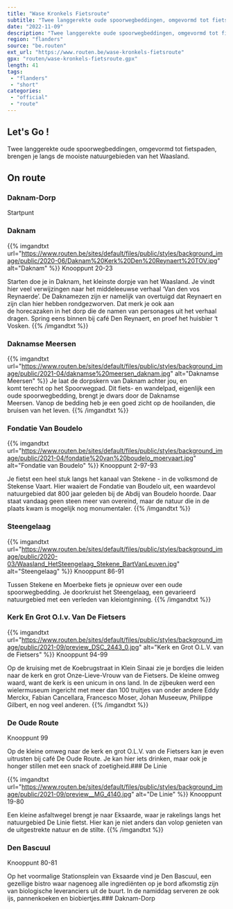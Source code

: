 ```yaml
---
title: "Wase Kronkels Fietsroute"
subtitle: "Twee langgerekte oude spoorwegbeddingen, omgevormd tot fietspaden, brengen je langs de mooiste natuurgebieden van het Waasland"
date: "2022-11-09"
description: "Twee langgerekte oude spoorwegbeddingen, omgevormd tot fietspaden, brengen je langs de mooiste natuurgebieden van het Waasland"
region: "flanders"
source: "be.routen"
ext_url: "https://www.routen.be/wase-kronkels-fietsroute"
gpx: "routen/wase-kronkels-fietsroute.gpx"
length: 41
tags:
 - "flanders"
 - "short"
categories:
 - "official"
 - "route"
---
```


## Let's Go ! 

Twee langgerekte oude spoorwegbeddingen, omgevormd tot fietspaden, brengen je langs de mooiste natuurgebieden van het Waasland.

## On route

### Daknam-Dorp

Startpunt

### Daknam

{{% imgandtxt url="https://www.routen.be/sites/default/files/public/styles/background_image/public/2020-06/Daknam%20Kerk%20Den%20Reynaert%20TOV.jpg" alt="Daknam" %}}
Knooppunt 20-23

Starten doe je in Daknam, het kleinste dorpje van het Waasland. Je vindt hier veel verwijzingen naar het middeleeuwse verhaal ‘Van den vos Reynaerde’. De Daknamezen zijn er namelijk van overtuigd dat Reynaert en zijn clan hier hebben rondgezworven. Dat merk je ook aan de horecazaken in het dorp die de namen van personages uit het verhaal dragen. Spring eens binnen bij café Den Reynaert, en proef het huisbier ‘t Vosken.
{{% /imgandtxt %}}

### Daknamse Meersen

{{% imgandtxt url="https://www.routen.be/sites/default/files/public/styles/background_image/public/2021-04/daknamse%20meersen_daknam.jpg" alt="Daknamse Meersen" %}}
Je laat de dorpskern van Daknam achter jou, en komt terecht op het Spoorwegpad. Dit fiets- en wandelpad, eigenlijk een oude spoorwegbedding, brengt je dwars door de Daknamse Meersen. Vanop de bedding heb je een goed zicht op de hooilanden, die bruisen van het leven.
{{% /imgandtxt %}}

### Fondatie Van Boudelo

{{% imgandtxt url="https://www.routen.be/sites/default/files/public/styles/background_image/public/2021-04/fondatie%20van%20boudelo_moervaart.jpg" alt="Fondatie van Boudelo" %}}
Knooppunt 2-97-93

Je fietst een heel stuk langs het kanaal van Stekene - in de volksmond de Stekense Vaart. Hier waaiert de Fondatie van Boudelo uit, een waardevol natuurgebied dat 800 jaar geleden bij de Abdij van Boudelo hoorde. Daar staat vandaag geen steen meer van overeind, maar de natuur die in de plaats kwam is mogelijk nog monumentaler.
{{% /imgandtxt %}}

### Steengelaag

{{% imgandtxt url="https://www.routen.be/sites/default/files/public/styles/background_image/public/2020-03/Waasland_HetSteengelaag_Stekene_BartVanLeuven.jpg" alt="Steengelaag" %}}
Knooppunt 86-91

Tussen Stekene en Moerbeke fiets je opnieuw over een oude spoorwegbedding. Je doorkruist het Steengelaag, een gevarieerd natuurgebied met een verleden van kleiontginning.
{{% /imgandtxt %}}

### Kerk En Grot O.l.v. Van De Fietsers

{{% imgandtxt url="https://www.routen.be/sites/default/files/public/styles/background_image/public/2021-09/preview_DSC_2443_0.jpg" alt="Kerk en Grot O.L.V. van de Fietsers" %}}
Knooppunt 94-99

Op de kruising met de Koebrugstraat in Klein Sinaai zie je bordjes die leiden naar de kerk en grot Onze-Lieve-Vrouw van de Fietsers. De kleine omweg waard, want de kerk is een unicum in ons land. In de zijbeuken werd een wielermuseum ingericht met meer dan 100 truitjes van onder andere Eddy Merckx, Fabian Cancellara, Francesco Moser, Johan Museeuw, Philippe Gilbert, en nog veel anderen.
{{% /imgandtxt %}}

### De Oude Route

Knooppunt 99

Op de kleine omweg naar de kerk en grot O.L.V. van de Fietsers kan je even uitrusten bij café De Oude Route. Je kan hier iets drinken, maar ook je honger stillen met een snack of zoetigheid.### De Linie

{{% imgandtxt url="https://www.routen.be/sites/default/files/public/styles/background_image/public/2021-09/preview__MG_4140.jpg" alt="De Linie" %}}
Knooppunt 19-80

Een kleine asfaltwegel brengt je naar Eksaarde, waar je rakelings langs het natuurgebied De Linie fietst. Hier kan je niet anders dan volop genieten van de uitgestrekte natuur en de stilte.
{{% /imgandtxt %}}

### Den Bascuul

Knooppunt 80-81

Op het voormalige Stationsplein van Eksaarde vind je Den Bascuul, een gezellige bistro waar nagenoeg alle ingrediënten op je bord afkomstig zijn van biologische leveranciers uit de buurt. In de namiddag serveren ze ook ijs, pannenkoeken en biobiertjes.### Daknam-Dorp


